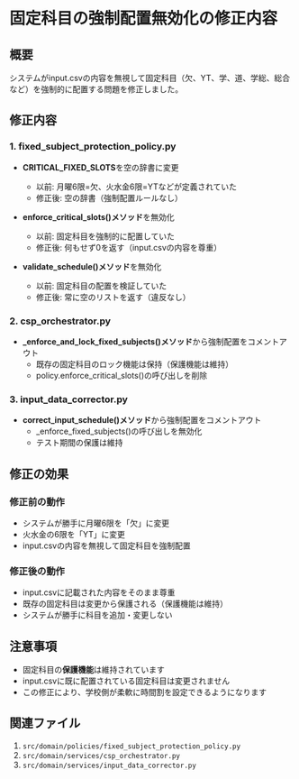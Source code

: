 # 固定科目の強制配置無効化の修正内容

## 概要
システムがinput.csvの内容を無視して固定科目（欠、YT、学、道、学総、総合など）を強制的に配置する問題を修正しました。

## 修正内容

### 1. fixed_subject_protection_policy.py
- **CRITICAL_FIXED_SLOTS**を空の辞書に変更
  - 以前: 月曜6限=欠、火水金6限=YTなどが定義されていた
  - 修正後: 空の辞書（強制配置ルールなし）

- **enforce_critical_slots()メソッド**を無効化
  - 以前: 固定科目を強制的に配置していた
  - 修正後: 何もせず0を返す（input.csvの内容を尊重）

- **validate_schedule()メソッド**を無効化
  - 以前: 固定科目の配置を検証していた
  - 修正後: 常に空のリストを返す（違反なし）

### 2. csp_orchestrator.py
- **_enforce_and_lock_fixed_subjects()メソッド**から強制配置をコメントアウト
  - 既存の固定科目のロック機能は保持（保護機能は維持）
  - policy.enforce_critical_slots()の呼び出しを削除

### 3. input_data_corrector.py
- **correct_input_schedule()メソッド**から強制配置をコメントアウト
  - _enforce_fixed_subjects()の呼び出しを無効化
  - テスト期間の保護は維持

## 修正の効果

### 修正前の動作
- システムが勝手に月曜6限を「欠」に変更
- 火水金の6限を「YT」に変更
- input.csvの内容を無視して固定科目を強制配置

### 修正後の動作
- input.csvに記載された内容をそのまま尊重
- 既存の固定科目は変更から保護される（保護機能は維持）
- システムが勝手に科目を追加・変更しない

## 注意事項
- 固定科目の**保護機能**は維持されています
- input.csvに既に配置されている固定科目は変更されません
- この修正により、学校側が柔軟に時間割を設定できるようになります

## 関連ファイル
1. `src/domain/policies/fixed_subject_protection_policy.py`
2. `src/domain/services/csp_orchestrator.py`
3. `src/domain/services/input_data_corrector.py`
